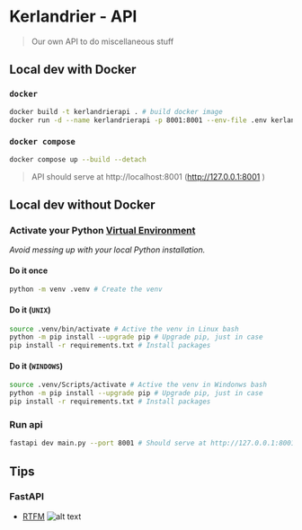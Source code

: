 # Kerlandrier - API

> Our own API to do miscellaneous stuff

## Local dev with Docker

### `docker`
```bash
docker build -t kerlandrierapi . # build docker image
docker run -d --name kerlandrierapi -p 8001:8001 --env-file .env kerlandrierapi:latest
```

### `docker compose`
```bash
docker compose up --build --detach
```

> API should serve at http://localhost:8001 (http://127.0.0.1:8001 )

## Local dev without Docker

### Activate your Python [Virtual Environment](https://fastapi.tiangolo.com/virtual-environments/)

_Avoid messing up with your local Python installation._

#### Do it once

```bash
python -m venv .venv # Create the venv
```
#### Do it (`UNIX`)
```bash
source .venv/bin/activate # Active the venv in Linux bash
python -m pip install --upgrade pip # Upgrade pip, just in case
pip install -r requirements.txt # Install packages
```

#### Do it (`WINDOWS`)
```bash
source .venv/Scripts/activate # Active the venv in Windonws bash
python -m pip install --upgrade pip # Upgrade pip, just in case
pip install -r requirements.txt # Install packages
```

### Run api
```bash
fastapi dev main.py --port 8001 # Should serve at http://127.0.0.1:8001 - Use 8001 in conjunction with Kerlandrier_front for current tests
```

## Tips

### FastAPI
- [RTFM](https://fastapi.tiangolo.com)
![alt text](image.png)